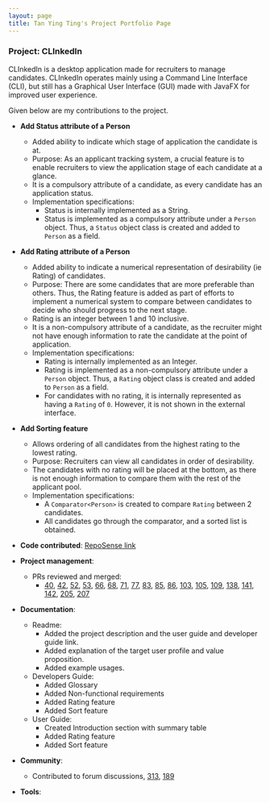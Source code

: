 ```yaml
---
layout: page
title: Tan Ying Ting's Project Portfolio Page
---
```


### Project: CLInkedIn

CLInkedIn is a desktop application made for recruiters to manage candidates.
CLInkedIn operates mainly using a Command Line Interface (CLI), but still has a Graphical User Interface (GUI) made with JavaFX for improved user experience.

Given below are my contributions to the project.

* **Add Status attribute of a Person**
    * Added ability to indicate which stage of application the candidate is at. 
    * Purpose: As an applicant tracking system, a crucial feature is to enable recruiters to view the application stage of each candidate at a glance.
    * It is a compulsory attribute of a candidate, as every candidate has an application status. 
    * Implementation specifications: 
      * Status is internally implemented as a String. 
      * Status is implemented as a compulsory attribute under a `Person` object. Thus, a `Status` object class is created and added to `Person` as a field. 

* **Add Rating attribute of a Person**
    * Added ability to indicate a numerical representation of desirability (ie Rating) of candidates. 
    * Purpose: There are some candidates that are more preferable than others. Thus, the Rating feature is added as part of efforts to implement a numerical system to compare between candidates to decide who should progress to the next stage. 
    * Rating is an integer between 1 and 10 inclusive.
    * It is a non-compulsory attribute of a candidate, as the recruiter might not have enough information to rate the candidate at the point of application. 
    * Implementation specifications: 
      * Rating is internally implemented as an Integer. 
      * Rating is implemented as a non-compulsory attribute under a `Person` object. Thus, a `Rating` object class is created and added to `Person` as a field.
      * For candidates with no rating, it is internally represented as having a `Rating` of `0`. However, it is not shown in the external interface.

* **Add Sorting feature**
    * Allows ordering of all candidates from the highest rating to the lowest rating.
    * Purpose: Recruiters can view all candidates in order of desirability.
    * The candidates with no rating will be placed at the bottom, as there is not enough information to compare them with the rest of the applicant pool.
    * Implementation specifications: 
      * A `Comparator<Person>` is created to compare `Rating` between 2 candidates. 
      * All candidates go through the comparator, and a sorted list is obtained. 
      
* **Code contributed**: [RepoSense link](https://nus-cs2103-ay2223s1.github.io/tp-dashboard/?search=ytingtan&breakdown=true)

* **Project management**:
  * PRs reviewed and merged: 
    * [40](https://github.com/AY2223S1-CS2103T-T13-3/tp/pull/40), [42](https://github.com/AY2223S1-CS2103T-T13-3/tp/pull/42), [52](https://github.com/AY2223S1-CS2103T-T13-3/tp/pull/52), [53](https://github.com/AY2223S1-CS2103T-T13-3/tp/pull/53), [66](https://github.com/AY2223S1-CS2103T-T13-3/tp/pull/66), [68](https://github.com/AY2223S1-CS2103T-T13-3/tp/pull/68), [71](https://github.com/AY2223S1-CS2103T-T13-3/tp/pull/71), [77](https://github.com/AY2223S1-CS2103T-T13-3/tp/pull/77), [83](https://github.com/AY2223S1-CS2103T-T13-3/tp/pull/83), [85](https://github.com/AY2223S1-CS2103T-T13-3/tp/pull/85), [86](https://github.com/AY2223S1-CS2103T-T13-3/tp/pull/86), [103](https://github.com/AY2223S1-CS2103T-T13-3/tp/pull/103), [105](https://github.com/AY2223S1-CS2103T-T13-3/tp/pull/105), [109](https://github.com/AY2223S1-CS2103T-T13-3/tp/pull/109), [138](https://github.com/AY2223S1-CS2103T-T13-3/tp/pull/138), [141](https://github.com/AY2223S1-CS2103T-T13-3/tp/pull/141), [142](https://github.com/AY2223S1-CS2103T-T13-3/tp/pull/142), [205](https://github.com/AY2223S1-CS2103T-T13-3/tp/pull/205), [207](https://github.com/AY2223S1-CS2103T-T13-3/tp/pull/207)

* **Documentation**:
    * Readme:
        - Added the project description and the user guide and developer guide link.
        - Added explanation of the target user profile and value proposition.
        - Added example usages.
    * Developers Guide:
        - Added Glossary
        - Added Non-functional requirements
        - Added Rating feature
        - Added Sort feature
    * User Guide: 
        - Created Introduction section with summary table
        - Added Rating feature
        - Added Sort feature 

* **Community**:
    * Contributed to forum discussions, [313](https://github.com/nus-cs2103-AY2223S1/forum/issues/313), [189](https://github.com/nus-cs2103-AY2223S1/forum/issues/189)

* **Tools**:
